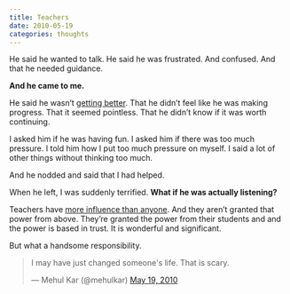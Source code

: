 ```yaml
---
title: Teachers
date: 2010-05-19
categories: thoughts
---
```


He said he wanted to talk. He said he was frustrated. And confused. And that he needed guidance.

**And he came to me.&nbsp;**

He said he wasn’t&nbsp;[getting better](http://mehulkar.tumblr.com/post/17259708114/the-science-of-entertainment-improvement-and-success). That he didn’t feel like he was making progress. That it seemed pointless. That he didn’t know if it was worth continuing.

I asked him if he was having fun. I asked him if there was too much pressure. I told him how I put too much pressure on myself. I said a lot of other things without thinking too much.

And he nodded and said that I had helped.

When he left, I was suddenly terrified.&nbsp;**What if he was actually listening?**

Teachers have&nbsp;[more influence than anyone](http://www.youtube.com/watch?v=0xuFnP5N2uA). And they aren’t granted that power from above. They’re granted the power from their students and and the power is based in trust. It is wonderful and significant.

But what a handsome responsibility.

<blockquote class="twitter-tweet" lang="en"><p lang="en" dir="ltr">I may have just changed someone&#39;s life. That is scary.</p>&mdash; Mehul Kar (@mehulkar) <a href="https://twitter.com/mehulkar/status/14321558399">May 19, 2010</a></blockquote>
<script async src="//platform.twitter.com/widgets.js" charset="utf-8"></script>
